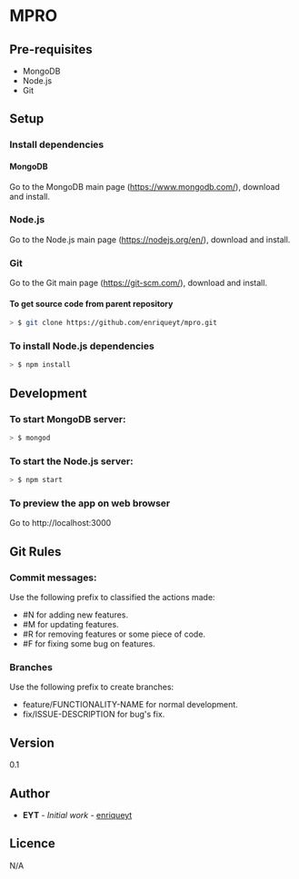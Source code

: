 # MPRO

## Pre-requisites
* MongoDB
* Node.js
* Git 

## Setup

### Install dependencies

#### MongoDB
Go to the MongoDB main page (https://www.mongodb.com/), download and install.

### Node.js
Go to the Node.js main page (https://nodejs.org/en/), download and install.

### Git
Go to the Git main page (https://git-scm.com/), download and install.

#### To get source code from parent repository
``` bash
> $ git clone https://github.com/enriqueyt/mpro.git
```

### To install Node.js dependencies
``` bash
> $ npm install
```
   
## Development

### To start MongoDB server:         
``` bash
> $ mongod
``` 

### To start the Node.js server: 
``` bash
> $ npm start
```

### To preview the app on web browser
Go to http://localhost:3000

## Git Rules

### Commit messages:
Use the following prefix to classified the actions made:
* #N for adding new features.
* #M for updating features.
* #R for removing features or some piece of code.
* #F for fixing some bug on features.

### Branches
Use the following prefix to create branches:
* feature/FUNCTIONALITY-NAME for normal development.
* fix/ISSUE-DESCRIPTION for bug's fix.

## Version
0.1

## Author
* **EYT** - *Initial work* - [enriqueyt](https://github.com/enriqueyt)

## Licence
N/A

